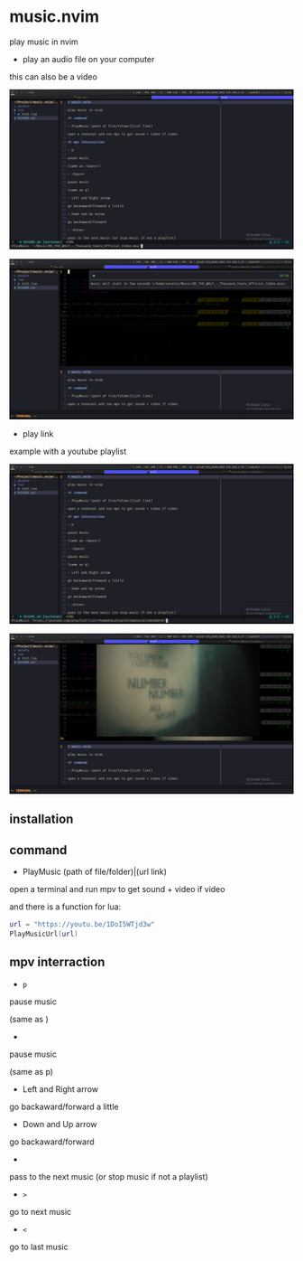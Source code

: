 # music.nvim

play music in nvim

- play an audio file on your computer

this can also be a video

![file_audio](/assets/file_audio.png)

![file_audio_playing](/assets/file_audio_playing.png)

- play link

example with a youtube playlist

![youtube_video](/assets/youtube_playlist.png)

![youtube_video_playing](/assets/youtube_playlist_playing.png)


## installation

## command

- PlayMusic (path of file/folder)|(url link)

open a terminal and run mpv to get sound + video if video

and there is a function for lua:
```lua
url = "https://youtu.be/1DoI5WTjd3w"
PlayMusicUrl(url)
```

## mpv interraction

- `p`

pause music

(same as <Space>)

- <Space>

pause music

(same as p)

- Left and Right arrow

go backaward/forward a little

- Down and Up arrow

go backaward/forward

- <Enter>

pass to the next music (or stop music if not a playlist)

- `>`

go to next music

- `<`

go to last music

